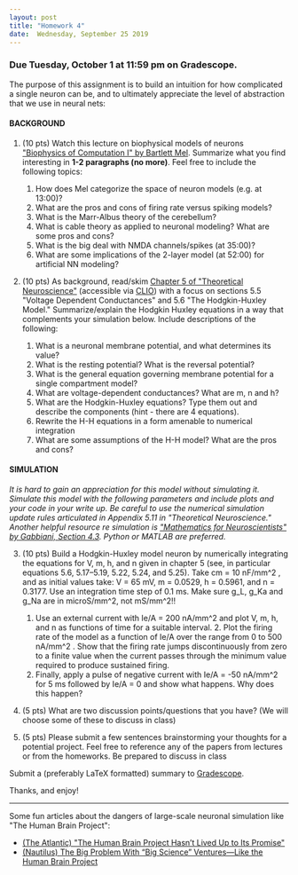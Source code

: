 ```yaml
---
layout: post
title: "Homework 4"
date:  Wednesday, September 25 2019
---
```



### Due Tuesday, October 1 at 11:59 pm on Gradescope. 


The purpose of this assignment is to build an intuition for how complicated a single neuron can be, and to ultimately appreciate the level of abstraction that we use in neural nets:

#### BACKGROUND

1. (10 pts) Watch this lecture on biophysical models of neurons ["Biophysics of Computation I" by Bartlett Mel](https://simons.berkeley.edu/talks/mel-biophysics-i). Summarize what you find interesting in **1-2 paragraphs (no more)**. Feel free to include the following topics:
    1. How does Mel categorize the space of neuron models (e.g. at 13:00)?
    2. What are the pros and cons of firing rate versus spiking models?
    3. What is the Marr-Albus theory of the cerebellum?
    4. What is cable theory as applied to neuronal modeling? What are some pros and cons?
    5. What is the big deal with NMDA channels/spikes (at 35:00)?
    6. What are some implications of the 2-layer model (at 52:00) for artificial NN modeling?

2. (10 pts) As background, read/skim [Chapter 5 of "Theoretical Neuroscience"](https://ebookcentral.proquest.com/lib/columbia/detail.action?docID=3338869) (accessible via [CLIO](https://clio.columbia.edu/quicksearch?q=theoretical+neuroscience+abbott&commit=Search)) with a focus on sections 5.5 "Voltage Dependent Conductances" and 5.6 "The Hodgkin-Huxley Model." Summarize/explain the Hodgkin Huxley equations in a way that complements your simulation below. Include descriptions of the following:
    1. What is a neuronal membrane potential, and what determines its value?
    2. What is the resting potential? What is the reversal potential?
    3. What is the general equation governing membrane potential for a single compartment model?
    4. What are voltage-dependent conductances? What are m, n and h?
    5. What are the Hodgkin-Huxley equations? Type them out and describe the components (hint - there are 4 equations).
    6. Rewrite the H-H equations in a form amenable to numerical integration
    7. What are some assumptions of the H-H model? What are the pros and cons?

#### SIMULATION

_It is hard to gain an appreciation for this model without simulating it. Simulate this model with the following parameters and include plots and your code in your write up. Be careful to use the numerical simulation update rules articulated in Appendix 5.11 in "Theoretical Neuroscience." Another helpful resource re simulation is ["Mathematics for Neuroscientists" by Gabbiani, Section 4.3](https://www-sciencedirect-com.ezproxy.cul.columbia.edu/book/9780128018958/mathematics-for-neuroscientists). Python or MATLAB are preferred._

3. (10 pts) Build a Hodgkin-Huxley model neuron by numerically integrating the equations for V, m, h, and n given in chapter 5 (see, in particular equations 5.6, 5.17–5.19, 5.22, 5.24, and 5.25). Take cm = 10 nF/mm^2 , and as initial values take: V = 65 mV, m = 0.0529, h = 0.5961, and n = 0.3177. Use an integration time step of 0.1 ms. Make sure g_L, g_Ka and g_Na are in microS/mm^2, not mS/mm^2!!
    1. Use an external current with Ie/A = 200 nA/mm^2 and plot V, m, h, and n as functions of time for a suitable interval.       2. Plot the firing rate of the model as a function of Ie/A over the range from 0 to 500 nA/mm^2 . Show that the firing rate jumps discontinuously from zero to a finite value when the current passes through the minimum value required to produce sustained firing. 
    4. Finally, apply a pulse of negative current with Ie/A = -50 nA/mm^2 for 5 ms followed by Ie/A = 0 and show what happens. Why does this happen?

4. (5 pts) What are two discussion points/questions that you have? (We will choose some of these to discuss in class)

5. (5 pts) Please submit a few sentences brainstorming your thoughts for a potential project. Feel free to reference any of the papers from lectures or from the homeworks. Be prepared to discuss in class

Submit a (preferably LaTeX formatted) summary to [Gradescope](https://www.gradescope.com/courses/61715).

Thanks, and enjoy!


----------

Some fun articles about the dangers of large-scale neuronal simulation like "The Human Brain Project":

* [(The Atlantic) "The Human Brain Project Hasn’t Lived Up to Its Promise"](https://www.theatlantic.com/science/archive/2019/07/ten-years-human-brain-project-simulation-markram-ted-talk/594493/)
* [(Nautilus) The Big Problem With “Big Science” Ventures—Like the Human Brain Project](http://nautil.us/blog/the-big-problem-with-big-science-ventureslike-the-human-brain-project)


